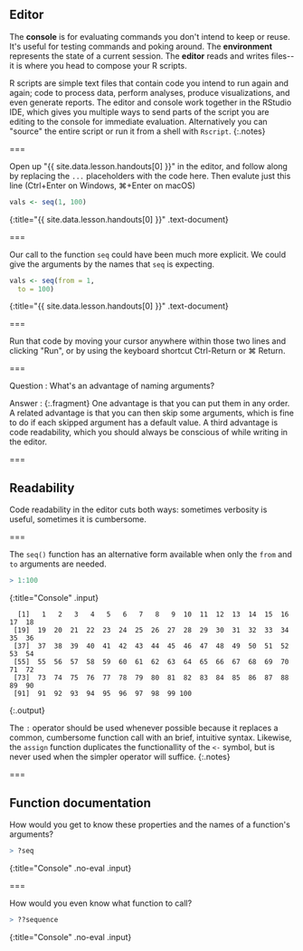 ---
---

## Editor

The **console** is for evaluating commands you don't intend to keep or reuse.
It's useful for testing commands and poking around. The **environment**
represents the state of a current session. The **editor** reads and writes
files--it is where you head to compose your R scripts.

R scripts are simple text files that contain code you intend to run again and
again; code to process data, perform analyses, produce visualizations, and even
generate reports. The editor and console work together in the RStudio IDE, which
gives you multiple ways to send parts of the script you are editing to the
console for immediate evaluation. Alternatively you can "source" the entire
script or run it from a shell with `Rscript`.
{:.notes}

===

Open up "{{ site.data.lesson.handouts[0] }}" in the editor, and follow along by
replacing the `...` placeholders with the code here. Then evalute just this line
(Ctrl+Enter on Windows, ⌘+Enter on macOS)



~~~r
vals <- seq(1, 100)
~~~
{:title="{{ site.data.lesson.handouts[0] }}" .text-document}


===

Our call to the function `seq` could have been much more explicit. We could give
the arguments by the names that `seq` is expecting.



~~~r
vals <- seq(from = 1,
  to = 100)
~~~
{:title="{{ site.data.lesson.handouts[0] }}" .text-document}


===

Run that code by moving your cursor anywhere within those two lines and clicking
"Run", or by using the keyboard shortcut Ctrl-Return or ⌘ Return.

===

Question
: What's an advantage of naming arguments?

Answer
: {:.fragment} One advantage is that you can put them in any order. A related
advantage is that you can then skip some arguments, which is fine to do if each
skipped argument has a default value. A third advantage is code readability,
which you should always be conscious of while writing in the editor.

===

## Readability

Code readability in the editor cuts both ways: sometimes verbosity is useful,
sometimes it is cumbersome.

===

The `seq()` function has an alternative form available when only the `from` and
`to` arguments are needed.



~~~r
> 1:100
~~~
{:title="Console" .input}


~~~
  [1]   1   2   3   4   5   6   7   8   9  10  11  12  13  14  15  16  17  18
 [19]  19  20  21  22  23  24  25  26  27  28  29  30  31  32  33  34  35  36
 [37]  37  38  39  40  41  42  43  44  45  46  47  48  49  50  51  52  53  54
 [55]  55  56  57  58  59  60  61  62  63  64  65  66  67  68  69  70  71  72
 [73]  73  74  75  76  77  78  79  80  81  82  83  84  85  86  87  88  89  90
 [91]  91  92  93  94  95  96  97  98  99 100
~~~
{:.output}


The `:` operator should be used whenever possible because it replaces a common,
cumbersome function call with an brief, intuitive syntax. Likewise, the `assign`
function duplicates the functionallity of the `<-` symbol, but is never used
when the simpler operator will suffice.
{:.notes}

===

## Function documentation

How would you get to know these properties and the names of a function's
arguments?



~~~r
> ?seq
~~~
{:title="Console" .no-eval .input}


===

How would you even know what function to call?



~~~r
> ??sequence
~~~
{:title="Console" .no-eval .input}

